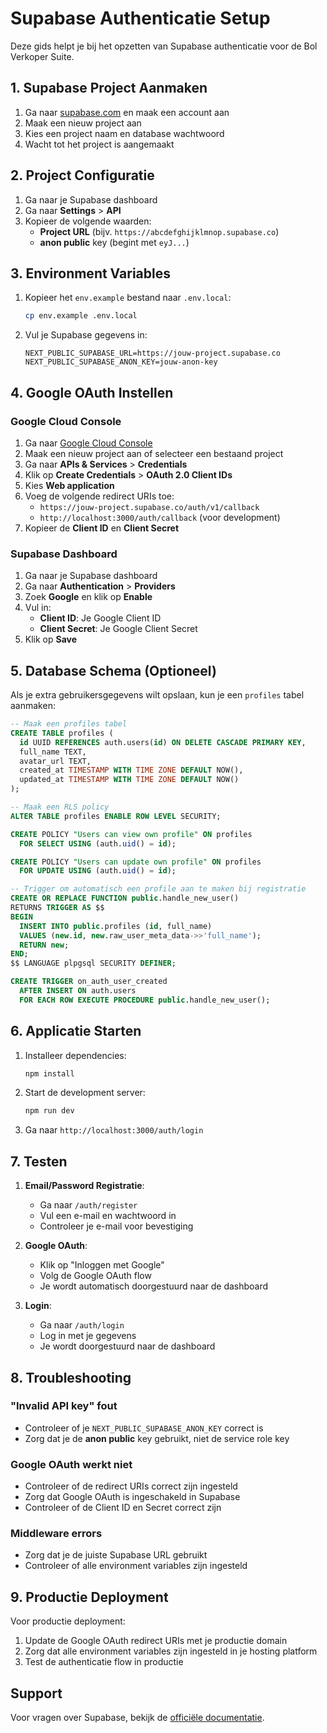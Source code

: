 # Supabase Authenticatie Setup

Deze gids helpt je bij het opzetten van Supabase authenticatie voor de Bol Verkoper Suite.

## 1. Supabase Project Aanmaken

1. Ga naar [supabase.com](https://supabase.com) en maak een account aan
2. Maak een nieuw project aan
3. Kies een project naam en database wachtwoord
4. Wacht tot het project is aangemaakt

## 2. Project Configuratie

1. Ga naar je Supabase dashboard
2. Ga naar **Settings** > **API**
3. Kopieer de volgende waarden:
   - **Project URL** (bijv. `https://abcdefghijklmnop.supabase.co`)
   - **anon public** key (begint met `eyJ...`)

## 3. Environment Variables

1. Kopieer het `env.example` bestand naar `.env.local`:
   ```bash
   cp env.example .env.local
   ```

2. Vul je Supabase gegevens in:
   ```env
   NEXT_PUBLIC_SUPABASE_URL=https://jouw-project.supabase.co
   NEXT_PUBLIC_SUPABASE_ANON_KEY=jouw-anon-key
   ```

## 4. Google OAuth Instellen

### Google Cloud Console
1. Ga naar [Google Cloud Console](https://console.cloud.google.com/)
2. Maak een nieuw project aan of selecteer een bestaand project
3. Ga naar **APIs & Services** > **Credentials**
4. Klik op **Create Credentials** > **OAuth 2.0 Client IDs**
5. Kies **Web application**
6. Voeg de volgende redirect URIs toe:
   - `https://jouw-project.supabase.co/auth/v1/callback`
   - `http://localhost:3000/auth/callback` (voor development)
7. Kopieer de **Client ID** en **Client Secret**

### Supabase Dashboard
1. Ga naar je Supabase dashboard
2. Ga naar **Authentication** > **Providers**
3. Zoek **Google** en klik op **Enable**
4. Vul in:
   - **Client ID**: Je Google Client ID
   - **Client Secret**: Je Google Client Secret
5. Klik op **Save**

## 5. Database Schema (Optioneel)

Als je extra gebruikersgegevens wilt opslaan, kun je een `profiles` tabel aanmaken:

```sql
-- Maak een profiles tabel
CREATE TABLE profiles (
  id UUID REFERENCES auth.users(id) ON DELETE CASCADE PRIMARY KEY,
  full_name TEXT,
  avatar_url TEXT,
  created_at TIMESTAMP WITH TIME ZONE DEFAULT NOW(),
  updated_at TIMESTAMP WITH TIME ZONE DEFAULT NOW()
);

-- Maak een RLS policy
ALTER TABLE profiles ENABLE ROW LEVEL SECURITY;

CREATE POLICY "Users can view own profile" ON profiles
  FOR SELECT USING (auth.uid() = id);

CREATE POLICY "Users can update own profile" ON profiles
  FOR UPDATE USING (auth.uid() = id);

-- Trigger om automatisch een profile aan te maken bij registratie
CREATE OR REPLACE FUNCTION public.handle_new_user()
RETURNS TRIGGER AS $$
BEGIN
  INSERT INTO public.profiles (id, full_name)
  VALUES (new.id, new.raw_user_meta_data->>'full_name');
  RETURN new;
END;
$$ LANGUAGE plpgsql SECURITY DEFINER;

CREATE TRIGGER on_auth_user_created
  AFTER INSERT ON auth.users
  FOR EACH ROW EXECUTE PROCEDURE public.handle_new_user();
```

## 6. Applicatie Starten

1. Installeer dependencies:
   ```bash
   npm install
   ```

2. Start de development server:
   ```bash
   npm run dev
   ```

3. Ga naar `http://localhost:3000/auth/login`

## 7. Testen

1. **Email/Password Registratie**:
   - Ga naar `/auth/register`
   - Vul een e-mail en wachtwoord in
   - Controleer je e-mail voor bevestiging

2. **Google OAuth**:
   - Klik op "Inloggen met Google"
   - Volg de Google OAuth flow
   - Je wordt automatisch doorgestuurd naar de dashboard

3. **Login**:
   - Ga naar `/auth/login`
   - Log in met je gegevens
   - Je wordt doorgestuurd naar de dashboard

## 8. Troubleshooting

### "Invalid API key" fout
- Controleer of je `NEXT_PUBLIC_SUPABASE_ANON_KEY` correct is
- Zorg dat je de **anon public** key gebruikt, niet de service role key

### Google OAuth werkt niet
- Controleer of de redirect URIs correct zijn ingesteld
- Zorg dat Google OAuth is ingeschakeld in Supabase
- Controleer of de Client ID en Secret correct zijn

### Middleware errors
- Zorg dat je de juiste Supabase URL gebruikt
- Controleer of alle environment variables zijn ingesteld

## 9. Productie Deployment

Voor productie deployment:

1. Update de Google OAuth redirect URIs met je productie domain
2. Zorg dat alle environment variables zijn ingesteld in je hosting platform
3. Test de authenticatie flow in productie

## Support

Voor vragen over Supabase, bekijk de [officiële documentatie](https://supabase.com/docs). 